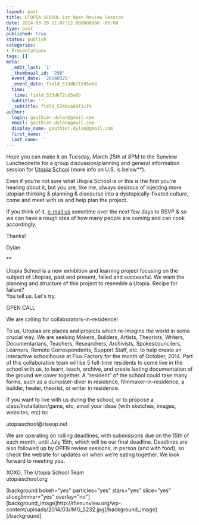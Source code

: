 ```yaml
---
layout: post
title: UTOPIA SCHOOL 1st Open Review Session
date: 2014-03-20 11:07:12.000000000 -05:00
type: post
published: true
status: publish
categories:
- Presentations
tags: []
meta:
  _edit_last: '1'
  _thumbnail_id: '298'
  event_date: '20140325'
  _event_date: field_533db715d5a6a
  time: ''
  _time: field_533db72cd5a6b
  subtitle: ''
  _subtitle: field_5346ca80f11f4
author:
  login: gauthier.dylan@gmail.com
  email: gauthier.dylan@gmail.com
  display_name: gauthier.dylan@gmail.com
  first_name: ''
  last_name: ''
---
```

<p>Hope you can make it on Tuesday, March 25th at 8PM to the Sunview Luncheonette for a group discussion/planning and general information session for <a href="http://utopiaschool.org">Utopia School</a> (more info on U.S. is below**).</p>
<p>Even if you're not sure what Utopia School is or this is the first you're hearing about it, but you are, like me, always desirous of injecting more utopian thinking &amp; planning &amp; discourse into a dystopically-fixated culture, come and meet with us and help plan the project.</p>
<p>If you think of it, <a title="Contact / Mailing List" href="http://thesunview.org/contact/">e-mail us</a> sometime over the next few days to RSVP &amp; so we can have a rough idea of how many people are coming and can cook accordingly.</p>
<p>Thanks!</p>
<p>Dylan</p>
<p>**</p>
<p>Utopia School is a new exhibition and learning project focusing on the subject of Utopias, past and present, failed and successful. We want the planning and structure of this project to resemble a Utopia. Recipe for failure?<br />
You tell us. Let's try.</p>
<p>OPEN CALL</p>
<p>We are calling for collaborators-in-residence!</p>
<p>To us, Utopias are places and projects which re-imagine the world in some crucial way. We are seeking Makers, Builders, Artists, Theorists, Writers, Documentarians, Teachers, Researchers, Archivists, Spokescouncilers, Learners, Remote Correspondents, Support Staff, etc. to help create an interactive schoolhouse at Flux Factory for the month of October, 2014. Part of this collaborative team will be 5 full-time residents to come live in the school with us, to learn, teach, archive, and create lasting documentation of the ground we cover together. A “resident” of the school could take many forms, such as a dumpster-diver in residence, filmmaker-in-residence, a builder, healer, theorist, or writer in residence.</p>
<p>If you want to live with us during the school, or to propose a class/installation/game, etc, email your ideas (with sketches, images, websites, etc) to:</p>
<p>utopiaschool@riseup.net</p>
<p>We are operating on rolling deadlines, with submissions due on the 15th of each month, until July 15th, which will be our final deadline. Deadlines are also followed up by OPEN review sessions, in person (and with food), so check the website for updates on when we’re eating together. We look forward to meeting you.</p>
<p>XOXO, The Utopia School Team<br />
utopiaschool.org</p>
<p>[background bokeh="yes" particles="yes" stars="yes" slice="yes" sliceglimmer="yes" overlay="no"]<br />
[background_image]http://thesunview.org/wp-content/uploads/2014/03/IMG_5232.jpg[/background_image]<br />
[/background]</p>
